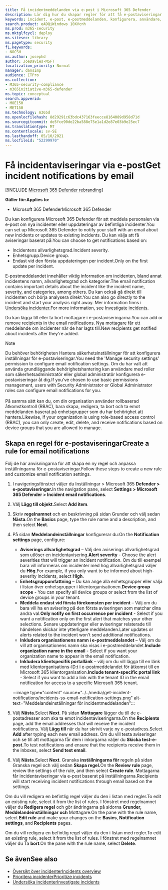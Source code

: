 ```yaml
---
title: Få incidentmeddelanden via e-post i Microsoft 365 Defender
description: Lär dig hur du skapar regler för att få e-postaviseringar för incidenter i Microsoft 365 Defender
keywords: incident, e-post, e-postmeddelanden, konfigurera, användare, postlåda, e-post, incidenter, analysera, svara
search.product: eADQiWindows 10XVcnh
ms.prod: m365-security
ms.mktglfcycl: deploy
ms.sitesec: library
ms.pagetype: security
f1.keywords:
- NOCSH
ms.author: josephd
author: JoeDavies-MSFT
localization_priority: Normal
manager: dansimp
audience: ITPro
ms.collection:
- M365-security-compliance
- m365initiative-m365-defender
ms.topic: conceptual
search.appverid:
- MOE150
- MET150
ms.technology: m365d
ms.openlocfilehash: 8d29291c63bdc437163feecce8164089d958d71d
ms.sourcegitcommit: de5fce90de22ba588e75e1a1d2e87e03b9e25ec7
ms.translationtype: MT
ms.contentlocale: sv-SE
ms.lasthandoff: 05/10/2021
ms.locfileid: "52299970"
---
```

# <a name="get-incident-notifications-by-email"></a><span data-ttu-id="da3c7-104">Få incidentaviseringar via e-post</span><span class="sxs-lookup"><span data-stu-id="da3c7-104">Get incident notifications by email</span></span>

[!INCLUDE [Microsoft 365 Defender rebranding](../includes/microsoft-defender.md)]


<span data-ttu-id="da3c7-105">**Gäller för:**</span><span class="sxs-lookup"><span data-stu-id="da3c7-105">**Applies to:**</span></span>
- <span data-ttu-id="da3c7-106">Microsoft 365 Defender</span><span class="sxs-lookup"><span data-stu-id="da3c7-106">Microsoft 365 Defender</span></span>

<span data-ttu-id="da3c7-107">Du kan konfigurera Microsoft 365 Defender för att meddela personalen via e-post om nya incidenter eller uppdateringar av befintliga incidenter.</span><span class="sxs-lookup"><span data-stu-id="da3c7-107">You can set up Microsoft 365 Defender to notify your staff with an email about new incidents or updates to existing incidents.</span></span> <span data-ttu-id="da3c7-108">Du kan välja att få aviseringar baserat på:</span><span class="sxs-lookup"><span data-stu-id="da3c7-108">You can choose to get notifications based on:</span></span>

- <span data-ttu-id="da3c7-109">Incidentens allvarlighetsgrad.</span><span class="sxs-lookup"><span data-stu-id="da3c7-109">Incident severity.</span></span>
- <span data-ttu-id="da3c7-110">Enhetsgrupp.</span><span class="sxs-lookup"><span data-stu-id="da3c7-110">Device group.</span></span>
- <span data-ttu-id="da3c7-111">Endast vid den första uppdateringen per incident.</span><span class="sxs-lookup"><span data-stu-id="da3c7-111">Only on the first update per incident.</span></span>

<span data-ttu-id="da3c7-112">E-postmeddelandet innehåller viktig information om incidenten, bland annat incidentens namn, allvarlighetsgrad och kategorier.</span><span class="sxs-lookup"><span data-stu-id="da3c7-112">The email notification contains important details about the incident like the incident name, severity, and categories, among others.</span></span> <span data-ttu-id="da3c7-113">Du kan också gå direkt till incidenten och börja analysera direkt.</span><span class="sxs-lookup"><span data-stu-id="da3c7-113">You can also go directly to the incident and start your analysis right away.</span></span> <span data-ttu-id="da3c7-114">Mer information finns i [Undersöka incidenter.](investigate-incidents.md)</span><span class="sxs-lookup"><span data-stu-id="da3c7-114">For more information, see [Investigate incidents](investigate-incidents.md).</span></span>

<span data-ttu-id="da3c7-115">Du kan lägga till eller ta bort mottagare i e-postaviseringarna.</span><span class="sxs-lookup"><span data-stu-id="da3c7-115">You can add or remove recipients in the email notifications.</span></span> <span data-ttu-id="da3c7-116">Nya mottagare får ett meddelande om incidenter när de har lagts till.</span><span class="sxs-lookup"><span data-stu-id="da3c7-116">New recipients get notified about incidents after they're added.</span></span> 

>[!NOTE]
><span data-ttu-id="da3c7-117">Du behöver behörigheten Hantera säkerhetsinställningar för att konfigurera inställningar för e-postaviseringar.</span><span class="sxs-lookup"><span data-stu-id="da3c7-117">You need the 'Manage security settings' permission to configure email notification settings.</span></span> <span data-ttu-id="da3c7-118">Om du har valt att använda grundläggande behörighetshantering kan användare med roller som säkerhetsadministratör eller global administratör konfigurera e-postaviseringar åt dig.</span><span class="sxs-lookup"><span data-stu-id="da3c7-118">If you've chosen to use basic permissions management, users with Security Administrator or Global Administrator roles can configure email notifications for you.</span></span> <br> <br>
<span data-ttu-id="da3c7-119">På samma sätt kan du, om din organisation använder rollbaserad åtkomstkontroll (RBAC), bara skapa, redigera, ta bort och ta emot meddelanden baserat på enhetsgrupper som du har behörighet att hantera.</span><span class="sxs-lookup"><span data-stu-id="da3c7-119">Likewise, if your organization is using role-based access control (RBAC), you can only create, edit, delete, and receive notifications based on device groups that you are allowed to manage.</span></span>

## <a name="create-a-rule-for-email-notifications"></a><span data-ttu-id="da3c7-120">Skapa en regel för e-postaviseringar</span><span class="sxs-lookup"><span data-stu-id="da3c7-120">Create a rule for email notifications</span></span>

<span data-ttu-id="da3c7-121">Följ de här anvisningarna för att skapa en ny regel och anpassa inställningarna för e-postaviseringar.</span><span class="sxs-lookup"><span data-stu-id="da3c7-121">Follow these steps to create a new rule and customize email notification settings.</span></span>

1. <span data-ttu-id="da3c7-122">I navigeringsfönstret väljer du Inställningar > Microsoft 365 **Defender > e-postaviseringar.**</span><span class="sxs-lookup"><span data-stu-id="da3c7-122">In the navigation pane, select **Settings > Microsoft 365 Defender > Incident email notifications**.</span></span>
2. <span data-ttu-id="da3c7-123">Välj **Lägg till objekt.**</span><span class="sxs-lookup"><span data-stu-id="da3c7-123">Select **Add item**.</span></span>
3. <span data-ttu-id="da3c7-124">Skriv **regelnamnet** och en beskrivning på sidan Grunder och välj sedan **Nästa.**</span><span class="sxs-lookup"><span data-stu-id="da3c7-124">On the **Basics** page, type the rule name and a description, and then select **Next**.</span></span>
4. <span data-ttu-id="da3c7-125">På sidan **Meddelandeinställningar** konfigurerar du:</span><span class="sxs-lookup"><span data-stu-id="da3c7-125">On the **Notification settings** page, configure:</span></span>
    - <span data-ttu-id="da3c7-126">**Aviserings allvarlighetsgrad** – Välj den aviserings allvarlighetsgrad som utlöser en incidentavisering.</span><span class="sxs-lookup"><span data-stu-id="da3c7-126">**Alert severity** - Choose the alert severities that will trigger an incident notification.</span></span> <span data-ttu-id="da3c7-127">Om du till exempel bara vill informeras om incidenter med hög allvarlighetsgrad väljer du **Hög.**</span><span class="sxs-lookup"><span data-stu-id="da3c7-127">For example, if you only want to be informed about high-severity incidents, select **High**.</span></span>
    - <span data-ttu-id="da3c7-128">**Enhetsgruppomfattning** – Du kan ange alla enhetsgrupper eller välja i listan över enhetsgrupper i klientorganisationen.</span><span class="sxs-lookup"><span data-stu-id="da3c7-128">**Device group scope** - You can specify all device groups or select from the list of device groups in your tenant.</span></span>
    - <span data-ttu-id="da3c7-129">**Meddela endast vid första förekomsten per incident** – Välj om du bara vill ha en avisering på den första aviseringen som matchar dina andra val.</span><span class="sxs-lookup"><span data-stu-id="da3c7-129">**Only notify on first occurrence per incident** - Select if you want a notification only on the first alert that matches your other selections.</span></span> <span data-ttu-id="da3c7-130">Senare uppdateringar eller aviseringar relaterade till händelsen skickar inte ytterligare meddelanden.</span><span class="sxs-lookup"><span data-stu-id="da3c7-130">Later updates or alerts related to the incident won't send additional notifications.</span></span>
    - <span data-ttu-id="da3c7-131">**Inkludera organisationens namn i e-postmeddelandet** – Välj om du vill att organisationens namn ska visas i e-postmeddelandet.</span><span class="sxs-lookup"><span data-stu-id="da3c7-131">**Include organization name in the email** - Select if you want your organization name to appear in the email notification.</span></span>
    - <span data-ttu-id="da3c7-132">**Inkludera klientspecifik portallänk** – välj om du vill lägga till en länk med klientorganisations-ID:t i e-postmeddelandet för åtkomst till en Microsoft 365 klientorganisation.</span><span class="sxs-lookup"><span data-stu-id="da3c7-132">**Include tenant-specific portal link** - Select if you want to add a link with the tenant ID in the email notification for access to a specific Microsoft 365 tenant.</span></span>

    :::image type="content" source="../../media/get-incident-notifications/incidents-ss-email-notification-settings.png" alt-text="Meddelandeinställningar för incidentmeddelanden":::

5. <span data-ttu-id="da3c7-134">Välj **Nästa**.</span><span class="sxs-lookup"><span data-stu-id="da3c7-134">Select **Next**.</span></span> <span data-ttu-id="da3c7-135">På sidan **Mottagare** lägger du till de e-postadresser som ska ta emot incidentaviseringarna.</span><span class="sxs-lookup"><span data-stu-id="da3c7-135">On the **Recipients** page, add the email addresses that will receive the incident notifications.</span></span> <span data-ttu-id="da3c7-136">Välj **Lägg till** när du har skrivit varje ny e-postadress.</span><span class="sxs-lookup"><span data-stu-id="da3c7-136">Select **Add** after typing each new email address.</span></span> <span data-ttu-id="da3c7-137">Om du vill testa aviseringar och se till att mottagarna får dem i inkorgarna väljer du **Skicka test-e-post.**</span><span class="sxs-lookup"><span data-stu-id="da3c7-137">To test notifications and ensure that the recipients receive them in the inboxes, select **Send test email**.</span></span> 
6. <span data-ttu-id="da3c7-138">Välj **Nästa**.</span><span class="sxs-lookup"><span data-stu-id="da3c7-138">Select **Next**.</span></span> <span data-ttu-id="da3c7-139">Granska **inställningarna för** regeln på sidan Granska regel och välj sedan **Skapa regel.**</span><span class="sxs-lookup"><span data-stu-id="da3c7-139">On the **Review rule** page, review the settings of the rule, and then select **Create rule**.</span></span> <span data-ttu-id="da3c7-140">Mottagarna får incidentaviseringar via e-post baserat på inställningarna.</span><span class="sxs-lookup"><span data-stu-id="da3c7-140">Recipients will start receiving incident notifications through email based on the settings.</span></span>

<span data-ttu-id="da3c7-141">Om du vill redigera en befintlig regel väljer du den i listan med regler.</span><span class="sxs-lookup"><span data-stu-id="da3c7-141">To edit an existing rule, select it from the list of rules.</span></span> <span data-ttu-id="da3c7-142">I fönstret med regelnamnet väljer du **Redigera regel** och gör ändringarna på sidorna **Grunder,** **Meddelandeinställningar** **och** Mottagare.</span><span class="sxs-lookup"><span data-stu-id="da3c7-142">On the pane with the rule name, select **Edit rule** and make your changes on the **Basics**, **Notification settings**, and **Recipients** pages.</span></span>

<span data-ttu-id="da3c7-143">Om du vill redigera en befintlig regel väljer du den i listan med regler.</span><span class="sxs-lookup"><span data-stu-id="da3c7-143">To edit an existing rule, select it from the list of rules.</span></span> <span data-ttu-id="da3c7-144">I fönstret med regelnamnet väljer du Ta **bort**.</span><span class="sxs-lookup"><span data-stu-id="da3c7-144">On the pane with the rule name, select **Delete**.</span></span>

## <a name="see-also"></a><span data-ttu-id="da3c7-145">Se även</span><span class="sxs-lookup"><span data-stu-id="da3c7-145">See also</span></span>
- [<span data-ttu-id="da3c7-146">Översikt över incidenter</span><span class="sxs-lookup"><span data-stu-id="da3c7-146">Incidents overview</span></span>](incidents-overview.md)
- [<span data-ttu-id="da3c7-147">Prioritera incidenter</span><span class="sxs-lookup"><span data-stu-id="da3c7-147">Prioritize incidents</span></span>](incident-queue.md)
- [<span data-ttu-id="da3c7-148">Undersöka incidenter</span><span class="sxs-lookup"><span data-stu-id="da3c7-148">Investigate incidents</span></span>](investigate-incidents.md)
